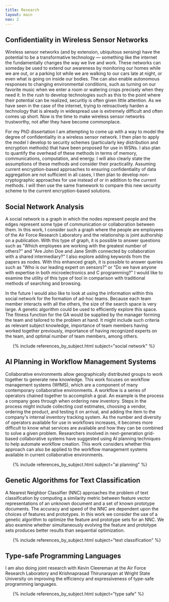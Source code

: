 ```yaml
---
title: Research
layout: main
nav: 2
---
```

<a id="wsn"></a>
Confidentiality in Wireless Sensor Networks
-------------------------------------------

Wireless sensor networks (and by extension, ubiquitous sensing) have the
potential to be a transformative technology &mdash; something like the internet
the fundamentally changes the way we live and work.  These networks can someday
be used to extend our awareness by monitoring our homes while we are out, or a
parking lot while we are walking to our cars late at night, or even what is
going on inside our bodies.  The can also enable autonomous responses to
changing environmental conditions, such as turning on our favorite music when
we enter a room or watering crops precisely when they need it.  In the rush to
develop technologies such as this to the point where their potential can be
realized, securitiy is often given little attention.  As we have seen in the
case of the internet, trying to retroactively harden a technology that is
already in widespread use is extremely difficult and often comes up short.  Now
is the time to make wireless sensor networks trustworthy, not after they have
become commonplace.

For my PhD dissertation I am attempting to come up with a way to model the
degree of confidentiality in a wireless sensor network.  I then plan to apply
the model I develop to security schemes (particularly key distribution and
encryption methods) that have been proposed for use in WSNs.  I also plan to
quantify the overhead of these methods in terms of memory, communications,
computation, and energy.  I will also clearly state the assumptions of these
methods and consider their practicality.  Assuming current encryption-based
approaches to ensuring confidentiality of data aggregation are not sufficient
in all cases, I then plan to develop non-cryptographic approaches for use
instead of or in addition to the current methods.  I will then use the same
framework to compare this new security scheme to the current encryption-based
solutions.

<a id="sna"></a>
Social Network Analysis
-----------------------

A social network is a graph in which the nodes represent people and the edges
represent some type of communication or collaboration between them. In this
work, I consider such a graph where the people are employees of the Air Force
Research Laboratory and the relationship is joint authorship on a publication.
With this type of graph, it is possible to answer questions such as "Which
employees are working with the greatest number of others?" and "Are John Doe
and Jane Smith connected by collaboration with a shared intermediary?" I also
explore adding keywords from the papers as nodes. With this enhanced graph, it
is possible to answer queries such as "Who is our leading expert on sensors?"
or "Do we have anyone with expertise in both microelectronics and C
programming?" I would like to examine the utility of this type of tool in
comparison with traditional methods of searching and browsing.

In the future I would also like to look at using the information within this
social network for the formation of ad-hoc teams. Because each team member
interacts with all the others, the size of the search space is very large. A
genetic algorithm could be used to efficiently explore this space. The fitness
function for the GA would be supplied by the manager forming the team and
tailored to the problem at hand. It might include such criteria as relevant
subject knowledge, importance of team members having worked together
previously, importance of having recognized experts on the team, and optimal
number of team members, among others.

<ul>
{% include references_by_subject.html subject="social network" %}
</ul>

<a id="aiwf"></a>
AI Planning in Workflow Management Systems
------------------------------------------

Collaborative environments allow geographically distributed groups to work
together to generate new knowledge. This work focuses on workflow management
systems (WfMS), which are a component of many contemporary collaborative
environments. A workflow is a series of operators chained together to
accomplish a goal. An example is the process a company goes through when
ordering new inventory. Steps in the process might include collecting cost
estimates, choosing a vendor, ordering the product, and testing it on arrival,
and adding the item to the company's internal inventory tracking system. As the
number and diversity of operators available for use in workflows increases, it
becomes more difficult to know what services are available and how they can be
combined to solve a given problem. Researchers involved in next-generation
grid-based collaborative systems have suggested using AI planning techniques to
help automate workflow creation. This work considers whether this approach can
also be applied to the workflow management systems available in current
collaborative environments.

<ul>
{% include references_by_subject.html subject="ai planning" %}
</ul>

<a id="thesis"></a>
Genetic Algorithms for Text Classification
------------------------------------------

A Nearest Neighbor Classifier (NNC) approaches the problem of text
classification by computing a similarity metric between feature vector
representations of an unknown document and a set of known prototype documents.
The accuracy and speed of the NNC are dependent upon the choices of features
and prototypes. In this work we consider the use of a genetic algorithm to
optimize the feature and prototype sets for an NNC. We also examine whether
simultaneously evolving the feature and prototype sets produces better results
than sequential optimization.

<ul>
{% include references_by_subject.html subject="text classification" %}
</ul>

<a id="programming"></a>
Type-safe Programming Languages
-------------------------------

I am also doing joint research with Kevin Cleereman at the Air Force Research
Laboratory and Krishnaprasad Thirunarayan at Wright State University on
improving the efficiency and expressiveness of type-safe programming languages.

<ul>
{% include references_by_subject.html subject="type safe" %}
</ul>
